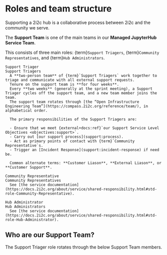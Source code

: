 # Roles and team structure

Supporting a 2i2c hub is a collaborative process between 2i2c and the community we serve.

The **Support Team** is one of the main teams in our **Managed JupyterHub Service Team**.

This consists of three main roles: {term}`Support Triagers`, {term}`Community Representatives`, and {term}`Hub Administrators`.

```{glossary}
Support Triager
Support Triagers
  A **two-person team** of {term}`Support Triagers` work together to triage and communicate with all external support requests.
  Tenure on the support team is **for four weeks**.
  Every **two weeks** (generally at the sprint meeting), a Support Triager cycles off the support team, and a new team member joins the team.
  The support team rotates through [the “Open Infrastructure Engineering Team”](https://compass.2i2c.org/reference/team/), in alphabetical order.

  The primary responsibilities of the Support Triagers are:

  - Ensure that we meet {external+docs:ref}`our Support Service Level Objectives <objectives:support>`.
  - Carry out [our support process](support:process).
  - Act as primary points of contact with {term}`Community Representative`s.
  - Trigger an [Incident Response](support:incident-response) if need be.

  Common alternate terms: **Customer Liason**, **External Liason**, or **Customer Support**.

Community Representative
Community Representatives
  See [the service documentation](https://docs.2i2c.org/about/service/shared-responsibility.html#std-role-Community-Representative).

Hub Administrator
Hub Administrators
  See [the service documentation](https://docs.2i2c.org/about/service/shared-responsibility.html#std-role-Hub-Administrator).
```

## Who are our Support Team?

The Support Triager role rotates through the below Support Team members.

```{include} ../../../_data/tmp/support-triagers.txt
```

